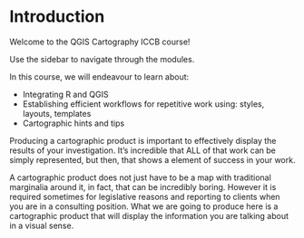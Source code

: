 # Introduction


Welcome to the QGIS Cartography ICCB course!

Use the sidebar to navigate through the modules.

In this course, we will endeavour to learn about:
- Integrating R and QGIS
- Establishing efficient workflows for repetitive work using: styles, layouts, templates
- Cartographic hints and tips

Producing a cartographic product is important to effectively display the results of your investigation. It’s incredible that ALL of that work can be simply represented, but then, that shows a element of success in your work.

A cartographic product does not just have to be a map with traditional marginalia around it, in fact, that can be incredibly boring. However it is required sometimes for legislative reasons and reporting to clients when you are in a consulting position. What we are going to produce here is a cartographic product that will display the information you are talking about in a visual sense. 

